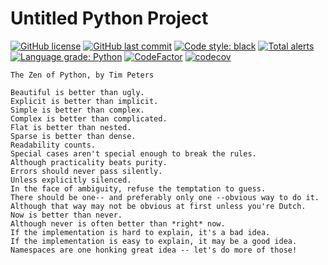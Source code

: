 # Untitled Python Project

[![GitHub license](https://img.shields.io/github/license/ccxxxi/template-repo-python)](LICENSE)
[![GitHub last commit](https://img.shields.io/github/last-commit/ccxxxi/template-repo-python)](../../commits)
[![Code style: black](https://img.shields.io/badge/code%20style-black-000000.svg)](https://github.com/psf/black)
[![Total alerts](https://img.shields.io/lgtm/alerts/g/CCXXXI/template-repo-python.svg?logo=lgtm&logoWidth=18)](https://lgtm.com/projects/g/CCXXXI/template-repo-python/alerts/)
[![Language grade: Python](https://img.shields.io/lgtm/grade/python/g/CCXXXI/template-repo-python.svg?logo=lgtm&logoWidth=18)](https://lgtm.com/projects/g/CCXXXI/template-repo-python/context:python)
[![CodeFactor](https://www.codefactor.io/repository/github/ccxxxi/template-repo-python/badge)](https://www.codefactor.io/repository/github/ccxxxi/template-repo-python)
[![codecov](https://codecov.io/gh/CCXXXI/template-repo-python/branch/main/graph/badge.svg?token=DVKXhfG5po)](https://codecov.io/gh/CCXXXI/template-repo-python)

```
The Zen of Python, by Tim Peters

Beautiful is better than ugly.
Explicit is better than implicit.
Simple is better than complex.
Complex is better than complicated.
Flat is better than nested.
Sparse is better than dense.
Readability counts.
Special cases aren't special enough to break the rules.
Although practicality beats purity.
Errors should never pass silently.
Unless explicitly silenced.
In the face of ambiguity, refuse the temptation to guess.
There should be one-- and preferably only one --obvious way to do it.
Although that way may not be obvious at first unless you're Dutch.
Now is better than never.
Although never is often better than *right* now.
If the implementation is hard to explain, it's a bad idea.
If the implementation is easy to explain, it may be a good idea.
Namespaces are one honking great idea -- let's do more of those!
```
